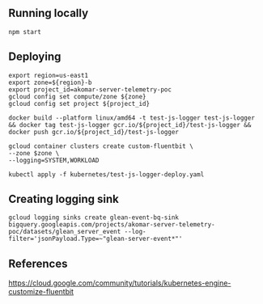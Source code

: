 ## Running locally
```
npm start
```


## Deploying
```
export region=us-east1
export zone=${region}-b
export project_id=akomar-server-telemetry-poc
gcloud config set compute/zone ${zone}
gcloud config set project ${project_id}
```

```
docker build --platform linux/amd64 -t test-js-logger test-js-logger && docker tag test-js-logger gcr.io/${project_id}/test-js-logger && docker push gcr.io/${project_id}/test-js-logger
```

```
gcloud container clusters create custom-fluentbit \
--zone $zone \
--logging=SYSTEM,WORKLOAD
```

```
kubectl apply -f kubernetes/test-js-logger-deploy.yaml
```

## Creating logging sink
```
gcloud logging sinks create glean-event-bq-sink bigquery.googleapis.com/projects/akomar-server-telemetry-poc/datasets/glean_server_event --log-filter='jsonPayload.Type=~"glean-server-event*"'
```

## References
https://cloud.google.com/community/tutorials/kubernetes-engine-customize-fluentbit
